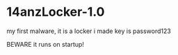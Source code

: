 # 14anzLocker-1.0

my first malware, it is a locker i made key is password123

BEWARE it runs on startup!
